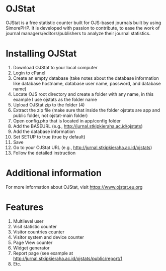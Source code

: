 # OJStat
OJStat is a free statistic counter built for OJS-based journals built by using SimorePHP. It is developed with passion to contribute, to ease the work of journal managers/editors/publishers to analyze their journal statistics.

# Installing OJStat
1. Download OJStat to your local computer
2. Login to cPanel
3. Create an empty database (take notes about the database information like database hostname, database user name, password, and database name)
4. Locate OJS root directory and create a folder with any name, in this example I use ojstats as the folder name
5. Upload OJStat zip to the folder (4)
6. Extract the zip file (make sure that inside the folder ojstats are app and public folder, not ojstat-main folder)
7. Open config.php that is located in app/config folder
8. Add the BASEURL (e.g., http://jurnal.stkipkieraha.ac.id/ojstats)
9. Add the database information
10. Set SETUP to true (true by default)
11. Save
12. Go to your OJStat URL (e.g., http://jurnal.stkipkieraha.ac.id/ojstats)
13. Follow the detailed instruction

# Additional information
For more information about OJStat, visit https://www.ojstat.eu.org

# Features
1. Multilevel user
2. Visit statistic counter
3. Visitor countries counter
4. Visitor system and device counter
5. Page View counter
6. Widget generator
7. Report page (see example at http://jurnal.stkipkieraha.ac.id/ojstats/public/report/1
8. Etc.

